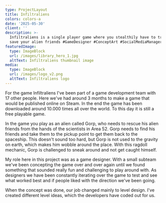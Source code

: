 ```yaml
---
type: ProjectLayout
title: Infiltraliens
colors: colors-a
date: '2025-05-30'
client: ''
description: >-
  Infiltraliens is a single player game where you stealthily have to try and
  save your alien friends #GameDesigner #ConceptArt #SocialMediaManager
featuredImage:
  type: ImageBlock
  url: /images/library_hero_1.jpg
  altText: Infiltraliens thumbnail image
media:
  type: ImageBlock
  url: /images/logo_v2.png
  altText: Infiltraliens logo
---
```

For the game Infiltraliens I've been part of a game development team with 17 other people. Here we've had around 3 months to make a game that would be published online on Steam. In the end the game has been downloaded around 10.000 times all over the world. To this day it is still a free playable game.



In the game you play as an alien called Gorp, who needs to rescue his alien friends from the hands of the scientists in Area 52. Gorp needs to find his friends and take them to the pickup point to get them back to the spaceship. This doesn't sound too hard, but Gorp is not used to the gravity on earth, which makes him wobble around the place. With this ragdoll mechanic, Gorp is challenged to sneak around and not get caught himself.



My role here in this project was as a game designer. With a small subteam we've been concepting the game over and over again until we found something that sounded really fun and challenging to play around with. As designers we have been constantly iterating over the game to test and see what worked best and if people liked with the direction we've been going.

When the concept was done, our job changed mainly to level design. I've created different level ideas, which the developers have coded out for us.  
